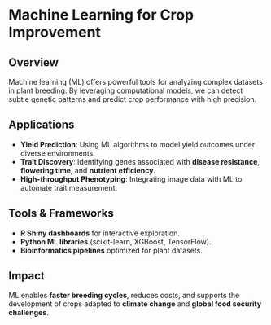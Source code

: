 # Machine Learning for Crop Improvement

## Overview

Machine learning (ML) offers powerful tools for analyzing complex datasets in plant breeding. By leveraging computational models, we can detect subtle genetic patterns and predict crop performance with high precision.

## Applications

- **Yield Prediction**: Using ML algorithms to model yield outcomes under diverse environments.
- **Trait Discovery**: Identifying genes associated with **disease resistance**, **flowering time**, and **nutrient efficiency**.
- **High-throughput Phenotyping**: Integrating image data with ML to automate trait measurement.

## Tools & Frameworks

- **R Shiny dashboards** for interactive exploration.
- **Python ML libraries** (scikit-learn, XGBoost, TensorFlow).
- **Bioinformatics pipelines** optimized for plant datasets.

## Impact

ML enables **faster breeding cycles**, reduces costs, and supports the development of crops adapted to **climate change** and **global food security challenges**.
